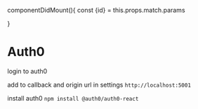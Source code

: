 componentDidMount(){
    const {id} = this.props.match.params

<!-- send a get request/axios with id as parameter -->
<!-- Set the response result to component state -->

}

<!-- trigger event by clicking on edit btn or by clicking on the name of the  -->




# Auth0
login to auth0

add to callback and origin url in settings
`http://localhost:5001`

install auth0
`npm install @auth0/auth0-react`

